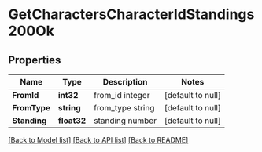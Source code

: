 # GetCharactersCharacterIdStandings200Ok

## Properties
Name | Type | Description | Notes
------------ | ------------- | ------------- | -------------
**FromId** | **int32** | from_id integer | [default to null]
**FromType** | **string** | from_type string | [default to null]
**Standing** | **float32** | standing number | [default to null]

[[Back to Model list]](../README.md#documentation-for-models) [[Back to API list]](../README.md#documentation-for-api-endpoints) [[Back to README]](../README.md)


